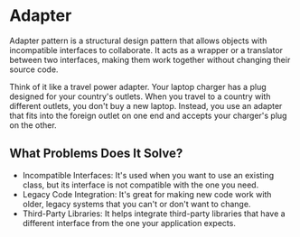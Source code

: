 # Adapter
Adapter pattern is a structural design pattern that allows objects with incompatible interfaces to collaborate. It acts as a wrapper or a translator between two interfaces, making them work together without changing their source code.

Think of it like a travel power adapter. Your laptop charger has a plug designed for your country's outlets. When you travel to a country with different outlets, you don't buy a new laptop. Instead, you use an adapter that fits into the foreign outlet on one end and accepts your charger's plug on the other.

## What Problems Does It Solve?
- Incompatible Interfaces: It's used when you want to use an existing class, but its interface is not compatible with the one you need.
- Legacy Code Integration: It's great for making new code work with older, legacy systems that you can't or don't want to change.
- Third-Party Libraries: It helps integrate third-party libraries that have a different interface from the one your application expects.

